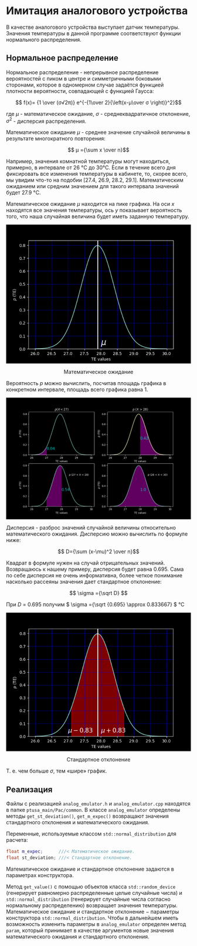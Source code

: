 # Имитация аналогового устройства #
В качестве аналогового устройства выступает датчик температуры. Значения температуры в данной программе соответствуют функции нормального распределения.

## Нормальное распределение ##
Нормальное распределение - непрерывное распределение вероятностей с пиком в центре и симметричными боковыми сторонами, которое в одномерном случае задаётся функцией плотности вероятности, совпадающей с функцией Гаусса:

$$ f(x)= {1 \over (σ√2π)} e^{-{1\over 2}{\left(x-μ\over σ \right)}^2}$$

где ${μ}$ - математическое ожидание, $σ$ - среднеквадратичное отклонение, $σ^2$ - дисперсия распределения.

Математическое ожидание ${μ}$ - среднее значение случайной величины в результате многократного повторения:

$$ μ ={\sum x \over n}$$

Например, значения комнатной температуры могут находиться, примерно, в интервале от 26 °C до 30°C. Если в течение всего дня фиксировать все изменения температуры в кабинете, то, скорее всего, мы увидим что-то на подобии [27.4, 26.9, 28.2, 29.1]. Математическим ожиданием или средним значением для такого интервала значений будет 27.9 °C.

Математическое ожидание ${μ}$ находится на пике графика. На оси $x$ находятся все значения температуры, ось $y$ показывает вероятность того, что наша случайная величина будет иметь заданную температуру.

<p align="center">
<img align="center" src="../../readme_images/m_expec.png"> </p>
<p align="center"> Математическое ожидание </p>

Вероятность $p$ можно вычислить, посчитав площадь графика в конкретном интервале, площадь всего графика равна 1.

<p align="center">
<img align="center" src="../../readme_images/square.png"> </p>

Дисперсия - разброс значений случайной величины относительно математического ожидания. Дисперсию можно вычислить по формуле ниже:

$$ D={\sum (x-\mu)^2 \over n}$$

Квадрат в формуле нужен на случай отрицательных значений. Возвращаюсь к нашему примеру, дисперсия будет равна 0.695. Сама по себе дисперсия не очень информативна, более четкое понимание насколько рассеяны значения дает стандартное отклонение:

$$ \sigma ={\sqrt D} $$

При $D$ = 0.695 получим $ \sigma ={\sqrt {0.695} \approx 0.833667} $ °C


<p align="center">
<img align="center" src="../../readme_images/st_dev.png"> </p>
<p align="center"> Стандартное отклонение </p>

Т. е. чем больше $\sigma$, тем «шире» график.

## Реализация ##
Файлы с реализацией ```analog_emulator.h``` и ```analog_emulator.cpp``` находятся в папке ```ptusa_main/Pac/common```. В классе ```analog_emulator``` определены методы ```get_st_deviation()```, ```get_m_expec()``` возвращают значения стандартного отклонения и математического ожидания.

Переменные, используемые классом ```std::normal_distribution``` для расчета:
```C++
float m_expec;      ///< Математическое ожидание.
float st_deviation; ///< Стандартное отклонение.
```
Математическое ожидание и стандартное отклонение задаются в параметрах конструктора.

Метод  ```get_value()``` c помощью объектов класса ```std::random_device``` (генерирует равномерно распределенные целые случайные числа) и ```std::normal_distribution``` (генерирует случайные числа согласно нормальному распределению) возвращает значения температуры. Математическое ожидание и стандартное отклонение $-$ параметры конструктора ```std::normal_distribution```. Чтобы в дальнейшем иметь возможность изменить параметры в ```analog_emulator``` определен метод ```param```, который принимает в качестве аргументов новые значения математического ожидания и стандартного отклонения.
